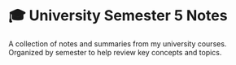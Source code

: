 # 🎓 University Semester 5 Notes

A collection of notes and summaries from my university courses.  
Organized by semester to help review key concepts and topics.
